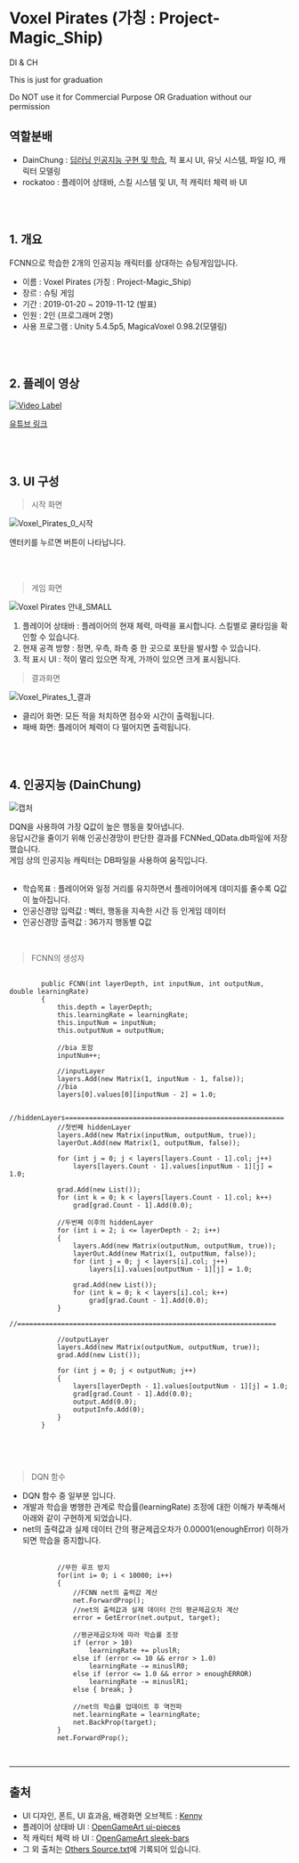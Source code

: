 # Voxel Pirates (가칭 : Project-Magic_Ship)
DI &amp; CH

This is just for graduation

Do NOT use it for Commercial Purpose OR Graduation without our permission

## 역할분배

 - DainChung : [딥러닝 인공지능 구현 및 학습](https://github.com/DainChung/Project-Magic_Ship/blob/master/README.md#4-%EC%9D%B8%EA%B3%B5%EC%A7%80%EB%8A%A5-dainchung), 적 표시 UI, 유닛 시스템, 파일 IO, 캐릭터 모델링
 - rockatoo : 플레이어 상태바, 스킬 시스템 및 UI, 적 캐릭터 체력 바 UI

<br/><br/>

## 1. 개요

FCNN으로 학습한 2개의 인공지능 캐릭터를 상대하는 슈팅게임입니다.


 - 이름 : Voxel Pirates (가칭 : Project-Magic_Ship)
 - 장르 : 슈팅 게임
 - 기간 : 2019-01-20 ~ 2019-11-12 (발표)
 - 인원 : 2인 (프로그래머 2명)
 - 사용 프로그램 : Unity 5.4.5p5, MagicaVoxel 0.98.2(모델링)

<br/><br/>

## 2. 플레이 영상

[![Video Label](http://img.youtube.com/vi/PUOweO88Ll4/0.jpg)](https://youtu.be/PUOweO88Ll4)

[유튜브 링크](https://youtu.be/PUOweO88Ll4)

<br/><br/>

## 3. UI 구성

> 시작 화면

![Voxel_Pirates_0_시작](https://user-images.githubusercontent.com/11573611/101238784-d7df8600-3725-11eb-862d-725f5891acd4.png)

엔터키를 누르면 버튼이 나타납니다.

<br/><br/>

> 게임 화면

![Voxel Pirates 안내_SMALL](https://user-images.githubusercontent.com/11573611/100620273-920b7200-3361-11eb-8c00-f07a3b8fa76e.png)

 1) 플레이어 상태바 : 플레이어의 현재 체력, 마력을 표시합니다. 스킬별로 쿨타임을 확인할 수 있습니다.
 2) 현재 공격 방향 : 정면, 우측, 좌측 중 한 곳으로 포탄을 발사할 수 있습니다.
 3) 적 표시 UI : 적이 멀리 있으면 작게, 가까이 있으면 크게 표시됩니다.
 
> 결과화면

![Voxel_Pirates_1_결과](https://user-images.githubusercontent.com/11573611/101238786-d910b300-3725-11eb-8653-fc1fa47ef0c8.png)


 - 클리어 화면: 모든 적을 처치하면 점수와 시간이 출력됩니다.
 - 패배 화면: 플레이어 체력이 다 떨어지면 출력됩니다.

<br/><br/>

## 4. 인공지능 (DainChung)

![캡처](https://user-images.githubusercontent.com/11573611/100614192-1a394980-3359-11eb-8826-443dd2cea58d.PNG)

DQN을 사용하여 가장 Q값이 높은 행동을 찾아냅니다.<br/>
응답시간을 줄이기 위해 인공신경망이 판단한 결과를 FCNNed_QData.db파일에 저장했습니다.<br/>
게임 상의 인공지능 캐릭터는 DB파일을 사용하여 움직입니다.<br/>
<br/>
 - 학습목표 : 플레이어와 일정 거리를 유지하면서 플레이어에게 데미지를 줄수록 Q값이 높아집니다.
 - 인공신경망 입력값 : 벡터, 행동을 지속한 시간 등 인게임 데이터
 - 인공신경망 출력값 : 36가지 행동별 Q값
 <br/>
 
 > FCNN의 생성자
 <pre>
 <code>
        public FCNN(int layerDepth, int inputNum, int outputNum, double learningRate)
        {
            this.depth = layerDepth;
            this.learningRate = learningRate;
            this.inputNum = inputNum;
            this.outputNum = outputNum;

            //bia 포함
            inputNum++;

            //inputLayer
            layers.Add(new Matrix(1, inputNum - 1, false));
            //bia
            layers[0].values[0][inputNum - 2] = 1.0;

            //hiddenLayers=======================================================
            //첫번째 hiddenLayer
            layers.Add(new Matrix(inputNum, outputNum, true));
            layerOut.Add(new Matrix(1, outputNum, false));

            for (int j = 0; j < layers[layers.Count - 1].col; j++)
                layers[layers.Count - 1].values[inputNum - 1][j] = 1.0;

            grad.Add(new List<double>());
            for (int k = 0; k < layers[layers.Count - 1].col; k++)
                grad[grad.Count - 1].Add(0.0);

            //두번째 이후의 hiddenLayer
            for (int i = 2; i <= layerDepth - 2; i++)
            {
                layers.Add(new Matrix(outputNum, outputNum, true));
                layerOut.Add(new Matrix(1, outputNum, false));
                for (int j = 0; j < layers[i].col; j++)
                    layers[i].values[outputNum - 1][j] = 1.0;
                    
                grad.Add(new List<double>());
                for (int k = 0; k < layers[i].col; k++)
                    grad[grad.Count - 1].Add(0.0);
            }
            //=================================================================

            //outputLayer
            layers.Add(new Matrix(outputNum, outputNum, true));
            grad.Add(new List<double>());

            for (int j = 0; j < outputNum; j++)
            {
                layers[layerDepth - 1].values[outputNum - 1][j] = 1.0;
                grad[grad.Count - 1].Add(0.0);
                output.Add(0.0);
                outputInfo.Add(0);
            }
        }
 </code>
 </pre> 
 <br/>
 
 > DQN 함수
 
 - DQN 함수 중 일부분 입니다.
 - 개발과 학습을 병행한 관계로 학습률(learningRate) 조정에 대한 이해가 부족해서 아래와 같이 구현하게 되었습니다.
 - net의 출력값과 실제 데이터 간의 평균제곱오차가 0.00001(enoughError) 이하가 되면 학습을 중지합니다.
 
 <pre>
 <code>        
            //무한 루프 방지
            for(int i= 0; i < 10000; i++)
            {
                //FCNN net의 출력값 계산
                net.ForwardProp();
                //net의 출력값과 실제 데이터 간의 평균제곱오차 계산
                error = GetError(net.output, target);

                //평균제곱오차에 따라 학습률 조정
                if (error > 10)
                    learningRate += pluslR;
                else if (error <= 10 && error > 1.0)
                    learningRate -= minuslR0;
                else if (error <= 1.0 && error > enoughERROR)
                    learningRate -= minuslR1;
                else { break; }
 
                //net의 학습률 업데이트 후 역전파
                net.learningRate = learningRate;
                net.BackProp(target);
            }
            net.ForwardProp();
 </code>
 </pre>

------------------------------------------------------------
## 출처
- UI 디자인, 폰트, UI 효과음, 배경화면 오브젝트 : [Kenny](https://www.kenney.nl/)
- 플레이어 상태바 UI : [OpenGameArt ui-pieces](https://opengameart.org/content/ui-pieces)
- 적 캐릭터 체력 바 UI : [OpenGameArt sleek-bars](https://opengameart.org/content/sleek-bars)
- 그 외 출처는 [Others Source.txt](https://github.com/DainChung/Project-Magic_Ship/blob/master/Others%20Source.txt)에 기록되어 있습니다.
